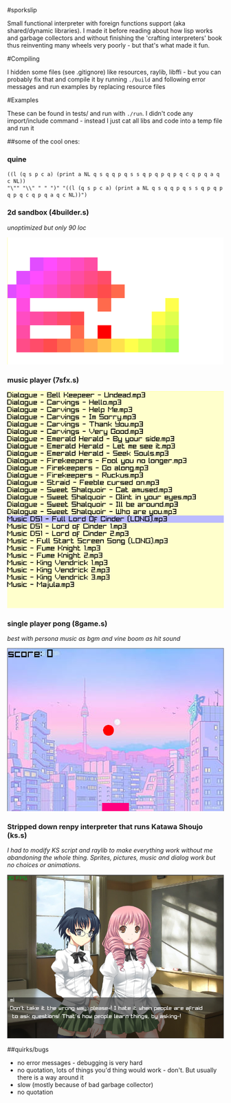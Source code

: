 #sporkslip

Small functional interpreter with foreign functions
support (aka shared/dynamic libraries). I made it
before reading about how lisp works and garbage
collectors and without finishing the 'crafting
interpreters' book thus reinventing many wheels
very poorly - but that's what made it fun.

#Compiling

I hidden some files (see .gitignore) like resources,
raylib, libffi - but you can probably fix that and
compile it by running `./build` and following error messages
and run examples by replacing resource files

#Examples

These can be found in tests/ and run with `./run`.
I didn't code any import/include command - instead
I just cat all libs and code into a temp file and run it

##some of the cool ones:

### quine

```
((l (q s p c a) (print a NL q s q q p q s s q p q p q p q c q p q a q c NL))
"\"" "\\" " " ")" "((l (q s p c a) (print a NL q s q q p q s s q p q p q p q c q p q a q c NL))")
```

### 2d sandbox (4builder.s)

*unoptimized but only 90 loc*

![screenshot](./screenshots/builder.png)

### music player (7sfx.s)

![screenshot](./screenshots/player.png)

### single player pong (8game.s)

*best with persona music as bgm and
vine boom as hit sound*

![screenshot](./screenshots/game.png)

### Stripped down renpy interpreter that runs Katawa Shoujo (ks.s)

*I had to modify KS script and raylib to make everything work
without me abandoning the whole thing. Sprites, pictures, music
and dialog work but no choices or animations.*

![screenshot](./screenshots/ks.png)

##quirks/bugs
- no error messages - debugging is very hard
- no quotation, lots of things you'd thing would work -
don't. But usually there is a way around it
- slow (mostly because of bad garbage collector)
- no quotation
